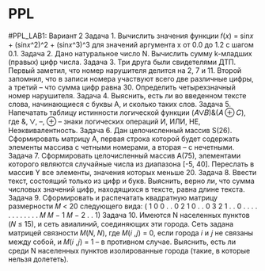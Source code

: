 # PPL
#PPL_LAB1:
Вариант 2
Задача 1. Вычислить значения функции
𝑓(𝑥) = sin𝑥 + (sin𝑥^2)^2 + (sin𝑥^3)^3
для значений аргумента
x от 0.0 до 1.2 с шагом 0.1.
Задача 2. Дано натуральное число N. Вычислить сумму k-младших 
(правых) цифр числа.
Задача 3. Три друга были свидетелями ДТП. Первый заметил, что 
номер нарушителя делится на 2, 7 и 11. Второй запомнил, что в записи 
номера участвуют всего две различные цифры, а третий – что сумма 
цифр равна 30. Определить четырехзначный номер нарушителя.
Задача 4. Выяснить, есть ли во введенном тексте слова, 
начинающиеся с буквы А, и сколько таких слов.
Задача 5. Напечатать таблицу истинности логической функции 
(𝐴⋁𝐵)&(𝐴 ⊕ 𝐶),
где &, ⋁, –, ⊕ – знаки логических операций И, ИЛИ, НЕ, 
Неэквивалентность.
Задача 6. Дан целочисленный массив S(26). Сформировать матрицу 
А, первая строка которой будет содержать элементы массива с четными 
номерами, а вторая – с нечетными.
Задача 7. Сформировать целочисленный массив А(75), элементами 
которого являются случайные числа из диапазона [-5, 40]. Переслать в 
массив Y все элементы, значения которых меньше 20.
Задача 8. Ввести текст, состоящий только из цифр и букв. Выяснить, 
верно ли, что сумма числовых значений цифр, находящихся в тексте, 
равна длине текста.
Задача 9. Сформировать и распечатать квадратную матрицу 
размерности 𝑀 < 20 следующего вида:
(
1 0 0 . . 0
2 1 0 . . 0
3 2 1 . . 0
. . . . . .
. . . . . .
𝑀 𝑀 − 1 𝑀 − 2 . . 1)
Задача 10. Имеются N населенных пунктов (𝑁 ≤ 15), и сеть 
авиалиний, соединяющих эти города. Сеть задана матрицей связности 
𝑀(𝑁, 𝑁), где 𝑀(𝑖 ,𝑗) = 0, если города 𝑖 и 𝑗 не связаны между собой, и 
𝑀(𝑖 ,𝑗) = 1 – в противном случае. Выяснить, есть ли среди N
населенных пунктов изолированные города (такие, в которые нельзя 
долететь).
